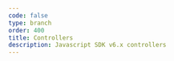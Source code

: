 ```yaml
---
code: false
type: branch
order: 400
title: Controllers
description: Javascript SDK v6.x controllers
---
```

